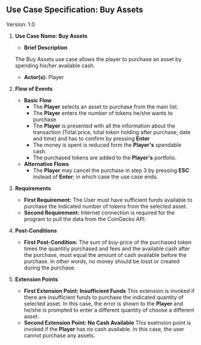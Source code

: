 ## Use Case Specification: Buy Assets
Version: 1.0

1. **Use Case Name: Buy Assets**
    * **Brief Description**
    
    The Buy Assets use case allows the player to purchase an asset by spending his/her available cash.
    * **Actor(s):** Player

2. **Flow of Events**
    * **Basic Flow**
        * The **Player** selects an asset to purchase from the main list.
        * The **Player** enters the number of tokens he/she wants to purchase
        * The **Player** is presented with all the information about the transaction (Total price, total token holding after purchase, date and time) and has to confirm by pressing **Enter**
        * The money is spent is reduced form the **Player's** spendable cash.
        * The purchased tokens are added to the **Player's** portfolio.
    * **Alternative Flows**
        * The **Player** may cancel the purchase in step 3 by pressing **ESC** instead of **Enter**; in which case the use case ends.
        
3. **Requirements**
    * **First Requirement:** The User must have sufficient funds available to purchase the indicated number of tokens from the selected asset.
    * **Second Requirement:** Internet connection is required for the program to pull the data from the CoinGecko API.
    
4. **Post-Conditions**
    * **First Post-Condition:** The sum of buy-price of the purchased token times the quantitiy purchased and fees and the available cash after the purchase, must equal the amount of cash available before the purchase. In other words, no money should be losst or created during the purchase.
    
5. **Extension Points**
    * **First Extension Point: Insufficient Funds** This extension is invoked if there are insufficient funds to purchase the indicated quantity of selected asset. In this case, the error is shown to the **Player** and he/she is prompted to enter a different quantity of choose a different asset.
    * **Second Extension Point: No Cash Available** This exetnsion point is invoked if the **Player** has no cash available. In this case, the user cannot purchase any assets.
